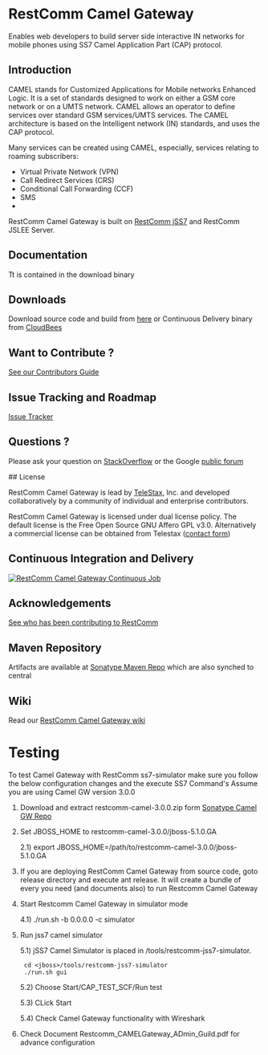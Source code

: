 # RestComm Camel Gateway
Enables web developers to build server side interactive IN networks for mobile phones using SS7 Camel Application Part (CAP) protocol.

## Introduction 

CAMEL stands for Customized Applications for Mobile networks Enhanced Logic. It is a set of standards designed to work on either a GSM core network or on a UMTS network. CAMEL allows an operator to define services over standard GSM services/UMTS services. The CAMEL architecture is based on the Intelligent network (IN) standards, and uses the CAP protocol.

Many services can be created using CAMEL, especially, services relating to roaming subscribers:

 * Virtual Private Network (VPN)
 * Call Redirect Services (CRS)
 * Conditional Call Forwarding (CCF)
 * SMS
 * 
RestComm Camel Gateway is built on [RestComm jSS7](https://github.com/RestComm/jss7) and RestComm JSLEE Server.

## Documentation

Tt is contained in the download binary

## Downloads

Download source code and build from [here](https://github.com/RestComm/camelgateway/releases) or Continuous Delivery binary from [CloudBees](https://mobicents.ci.cloudbees.com/job/RestComm-Camel-Gateway/)

## Want to Contribute ? 

[See our Contributors Guide](https://github.com/RestComm/Restcomm-Core/wiki/Contribute-to-RestComm)

## Issue Tracking and Roadmap

[Issue Tracker](https://github.com/RestComm/camelgateway/issues)

## Questions ?

Please ask your question on [StackOverflow](http://stackoverflow.com/questions/tagged/restcomm) or the Google [public forum](http://groups.google.com/group/restcomm)

## License

RestComm Camel Gateway is lead by [TeleStax](http://www.telestax.com/), Inc. and developed collaboratively by a community of individual and enterprise contributors.

RestComm Camel Gateway is licensed under dual license policy. The default license is the Free Open Source GNU Affero GPL v3.0. Alternatively a commercial license can be obtained from Telestax ([contact form](http://www.telestax.com/contactus/#InquiryForm))

## Continuous Integration and Delivery

[![RestComm Camel Gateway Continuous Job](http://www.cloudbees.com/sites/default/files/Button-Built-on-CB-1.png)](https://mobicents.ci.cloudbees.com/job/RestComm-Camel-Gateway//)

## Acknowledgements
[See who has been contributing to RestComm](http://www.telestax.com/opensource/acknowledgments/)

## Maven Repository

Artifacts are available at [Sonatype Maven Repo](https://oss.sonatype.org/content/repositories/releases/org/mobicents) which are also synched to central

## Wiki

Read our [RestComm Camel Gateway wiki](https://github.com/RestComm/camelgateway/wiki) 

# Testing 
To test Camel Gateway with RestComm ss7-simulator make sure you follow the below configuration changes and the execute SS7 Command's
Assume you are using Camel GW version 3.0.0

1) Download and extract restcomm-camel-3.0.0.zip form [Sonatype Camel GW Repo](https://mobicents.ci.cloudbees.com/job/RestComm-Camel-Gateway/4/artifact/release/)
 
2) Set JBOSS_HOME to restcomm-camel-3.0.0/jboss-5.1.0.GA

	2.1) export JBOSS_HOME=/path/to/restcomm-camel-3.0.0/jboss-5.1.0.GA

3) If you are deploying RestComm Camel Gateway from source code, goto release directory and execute ant release. It will create a bundle of every you need (and documents also) to run Restcomm Camel Gateway

4) Start Restcomm Camel Gateway in simulator mode

	4.1) ./run.sh -b 0.0.0.0 -c simulator

5) Run jss7 camel simulator

	5.1) jSS7 Camel Simulator is placed in <jboss>/tools/restcomm-jss7-simulator.

        cd <jboss>/tools/restcomm-jss7-simulator
        ./run.sh gui


	5.2) Choose Start/CAP_TEST_SCF/Run test

	5.3) CLick Start

	5.4) Check Camel Gateway functionality with Wireshark

6) Check Document Restcomm_CAMELGateway_ADmin_Guild.pdf for advance configuration
